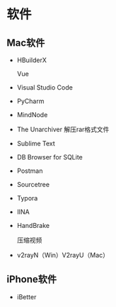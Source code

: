# 软件

## Mac软件

- HBuilderX

  Vue

- Visual Studio Code

- PyCharm
  
- MindNode
  
- The Unarchiver
  解压rar格式文件

- Sublime Text

- DB Browser for SQLite
  
- Postman
  
- Sourcetree

- Typora
  
- IINA
  
- HandBrake 

  压缩视频
  
- v2rayN（Win）V2rayU（Mac）

## iPhone软件
- iBetter
